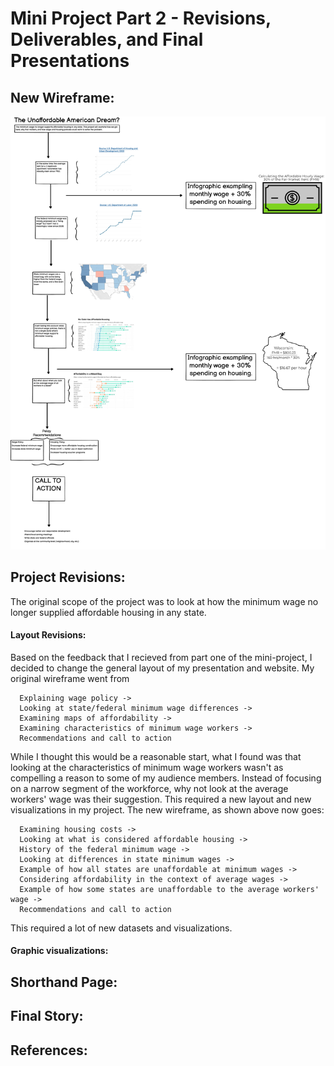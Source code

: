 # Mini Project Part 2 - Revisions, Deliverables, and Final Presentations

## New Wireframe:

![Final Wireframe](revised_wireframe.png)

## Project Revisions:

The original scope of the project was to look at how the minimum wage no longer supplied affordable housing in any state.

#### Layout Revisions:

Based on the feedback that I recieved from part one of the mini-project, I decided to change the general layout of my presentation and website. My original wireframe went from

      Explaining wage policy ->
      Looking at state/federal minimum wage differences ->
      Examining maps of affordability ->
      Examining characteristics of minimum wage workers ->
      Recommendations and call to action
      
While I thought this would be a reasonable start, what I found was that looking at the characteristics of minimum wage workers wasn't as compelling a reason to some of my audience members. Instead of focusing on a narrow segment of the workforce, why not look at the average workers' wage was their suggestion. This required a new layout and new visualizations in my project. The new wireframe, as shown above now goes:

      Examining housing costs ->
      Looking at what is considered affordable housing ->
      History of the federal minimum wage ->
      Looking at differences in state minimum wages ->
      Example of how all states are unaffordable at minimum wages ->
      Considering affordability in the context of average wages ->
      Example of how some states are unaffordable to the average workers' wage ->
      Recommendations and call to action
      
This required a lot of new datasets and visualizations.

#### Graphic visualizations:

## Shorthand Page:

## Final Story:

## References:
